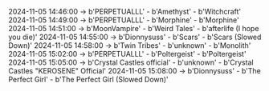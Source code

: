 2024-11-05 14:46:00 -> b'PERPETUALLL' - b'Amethyst' - b'Witchcraft'
2024-11-05 14:49:00 -> b'PERPETUALLL' - b'Morphine' - b'Morphine'
2024-11-05 14:51:00 -> b'MoonVampire' - b'Weird Tales' - b'afterlife (I hope you die)'
2024-11-05 14:55:00 -> b'Dionnysuss' - b'Scars' - b'Scars (Slowed Down)'
2024-11-05 14:58:00 -> b'Twin Tribes' - b'unknown' - b'Monolith'
2024-11-05 15:02:00 -> b'PERPETUALLL' - b'Poltergeist' - b'Poltergeist'
2024-11-05 15:05:00 -> b'Crystal Castles official' - b'unknown' - b'Crystal Castles "KEROSENE" Official'
2024-11-05 15:08:00 -> b'Dionnysuss' - b'The Perfect Girl' - b'The Perfect Girl (Slowed Down)'
